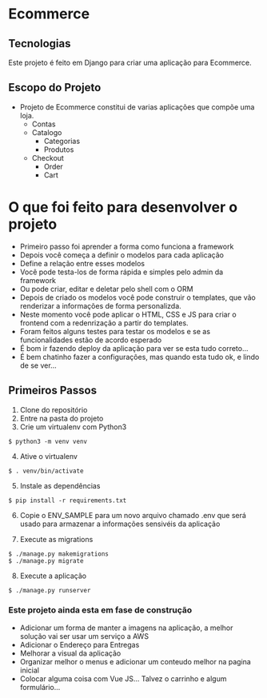 # Ecommerce


##  Tecnologias

Este projeto é feito em Django para criar uma aplicação para Ecommerce.

## Escopo do Projeto

- Projeto de Ecommerce constitui de varias aplicações que compõe uma loja.
  - Contas
  - Catalogo
    - Categorias
    - Produtos
  - Checkout
    - Order
    - Cart

# O que foi feito para desenvolver o projeto

- Primeiro passo foi aprender a forma como funciona a framework
- Depois você começa a definir o modelos para cada aplicação
- Define a relação entre esses modelos
- Você pode testa-los de forma rápida e simples pelo admin da framework
- Ou pode criar, editar e deletar pelo shell com o ORM
- Depois de criado os modelos você pode construir o templates, que vão renderizar a informações de forma personalizda.
- Neste momento você pode aplicar o HTML, CSS e JS para criar o frontend com a redenrização a partir do templates.
- Foram feitos alguns testes para testar os modelos e se as funcionalidades estão de acordo esperado
- É bom ir fazendo deploy da aplicação para ver se esta tudo correto...
- É bem chatinho fazer a configurações, mas quando esta tudo ok, e lindo de se ver...


## Primeiros Passos

1. Clone do  repositório
2. Entre na pasta do projeto
3. Crie um virtualenv com Python3
  ```
  $ python3 -m venv venv
  ```
4. Ative o virtualenv
   
  ```
  $ . venv/bin/activate
  ```
5. Instale as dependências

  ```
  $ pip install -r requirements.txt
  ```
   
6. Copie o ENV_SAMPLE para um novo arquivo chamado .env que será usado para
armazenar a informações sensivéis da aplicação

7. Execute as migrations
  ```
  $ ./manage.py makemigrations
  $ ./manage.py migrate
  ```
8. Execute a aplicação

  ```
  $ ./manage.py runserver
  ```

### Este projeto ainda esta em fase de construção
  - Adicionar um forma de manter a imagens na aplicação, a melhor solução vai ser usar um serviço a AWS
  - Adicionar o Endereço para Entregas
  - Melhorar a visual da aplicação
  - Organizar melhor o menus e adicionar um conteudo melhor na pagina inicial
  - Colocar alguma coisa com Vue JS... Talvez o carrinho e algum formulário...
